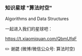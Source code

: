 ### 知识星球 "算法时空"
Algorithms and Data Structures

一起进入我们的星球吧：

https://t.xiaomiquan.com/QbmUfqF

:pencil2: 谢勰 (微博/微信公众号: 算法时空)
